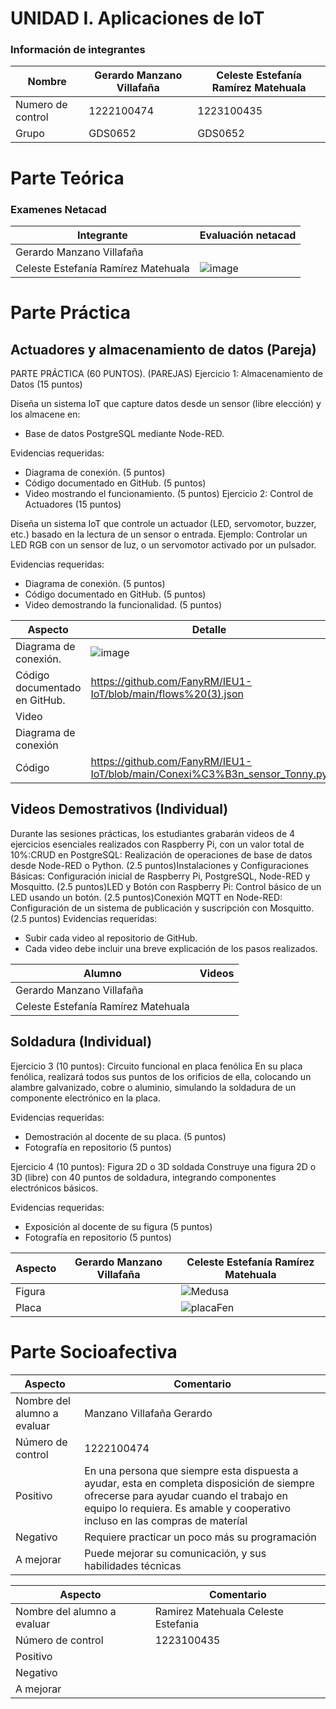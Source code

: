 # UNIDAD I. Aplicaciones de IoT

### Información de integrantes

| Nombre | Gerardo Manzano Villafaña | Celeste Estefanía Ramírez Matehuala |
|--------------|--------------|--------------|
| Numero de control | 1222100474 | 1223100435 |
| Grupo | GDS0652 | GDS0652 |


# Parte Teórica 

### Examenes Netacad

| Integrante | Evaluación netacad |
|--------------|--------------|
| Gerardo Manzano Villafaña |  | 
| Celeste Estefanía Ramírez Matehuala | ![image](https://github.com/user-attachments/assets/e1793cf4-f434-46e0-93fa-2a5957fbc718)|

# Parte Práctica

## Actuadores y almacenamiento de datos (Pareja)

PARTE PRÁCTICA (60 PUNTOS).
(PAREJAS)
Ejercicio 1: Almacenamiento de Datos (15 puntos)

Diseña un sistema IoT que capture datos desde un sensor (libre elección) y los almacene en:

- Base de datos PostgreSQL mediante Node-RED.

Evidencias requeridas:
- Diagrama de conexión. (5 puntos)
- Código documentado en GitHub. (5 puntos)
- Video mostrando el funcionamiento. (5 puntos)
Ejercicio 2: Control de Actuadores (15 puntos)

Diseña un sistema IoT que controle un actuador (LED, servomotor, buzzer, etc.) basado en la lectura de un sensor o entrada.
Ejemplo: Controlar un LED RGB con un sensor de luz, o un servomotor activado por un pulsador.

Evidencias requeridas:
- Diagrama de conexión. (5 puntos)
- Código documentado en GitHub. (5 puntos)
- Video demostrando la funcionalidad. (5 puntos)

| Aspecto | Detalle |
|--------------|--------------|
| Diagrama de conexión. | ![image](https://github.com/user-attachments/assets/707451e8-f350-4b57-9f29-df10a0fb10e2)| 
| Código documentado en GitHub. | https://github.com/FanyRM/IEU1-IoT/blob/main/flows%20(3).json |
| Video ||
| Diagrama de conexión ||
| Código | https://github.com/FanyRM/IEU1-IoT/blob/main/Conexi%C3%B3n_sensor_Tonny.py |

## Videos Demostrativos (Individual)

Durante las sesiones prácticas, los estudiantes grabarán videos de 4 ejercicios esenciales realizados con Raspberry Pi, con un valor total de 10%:CRUD en PostgreSQL: Realización de operaciones de base de datos desde Node-RED o Python. (2.5 puntos)Instalaciones y Configuraciones Básicas: Configuración inicial de Raspberry Pi, PostgreSQL, Node-RED y Mosquitto. (2.5 puntos)LED y Botón con Raspberry Pi: Control básico de un LED usando un botón. (2.5 puntos)Conexión MQTT en Node-RED: Configuración de un sistema de publicación y suscripción con Mosquitto. (2.5 puntos)
Evidencias requeridas:
- Subir cada video al repositorio de GitHub.
- Cada video debe incluir una breve explicación de los pasos realizados.

| Alumno | Videos |
|--------------|--------------|
| Gerardo Manzano Villafaña |  | 
| Celeste Estefanía Ramírez Matehuala |  |


## Soldadura (Individual)

Ejercicio 3 (10 puntos): Circuito funcional en placa fenólica
En su placa fenólica, realizará todos sus puntos de los orificios de ella, colocando un alambre galvanizado, cobre o aluminio, simulando la soldadura de un componente electrónico en la placa.

Evidencias requeridas:
- Demostración al docente de su placa. (5 puntos)
- Fotografía en repositorio (5 puntos)

Ejercicio 4 (10 puntos): Figura 2D o 3D soldada
Construye una figura 2D o 3D (libre) con 40 puntos de soldadura, integrando componentes electrónicos básicos.

Evidencias requeridas:
- Exposición al docente de su figura (5 puntos)
- Fotografía en repositorio (5 puntos)

| Aspecto | Gerardo Manzano Villafaña | Celeste Estefanía Ramírez Matehuala |
|--------------|--------------|--------------|
| Figura |  | ![Medusa](https://github.com/user-attachments/assets/99f565e4-151f-447b-907d-31c660de838b) |
| Placa |  | ![placaFen](https://github.com/user-attachments/assets/836ccad2-84f9-4992-a532-0d3a37c7ec82) |

# Parte Socioafectiva

| Aspecto | Comentario | 
|--------------|--------------|
| Nombre del alumno  a evaluar | Manzano Villafaña Gerardo |
| Número de control | 1222100474 |
| Positivo | En una persona que siempre esta dispuesta a ayudar, esta en completa disposición de siempre ofrecerse para ayudar cuando el trabajo en equipo lo requiera. Es amable y cooperativo incluso en las compras de materíal |
| Negativo | Requiere practicar un poco más su programación |
| A mejorar | Puede mejorar su comunicación, y sus habilidades técnicas |


| Aspecto | Comentario | 
|--------------|--------------|
| Nombre del alumno  a evaluar | Ramirez Matehuala Celeste Estefania |
| Número de control | 1223100435 |
| Positivo |  |
| Negativo |  |
| A mejorar |  |







